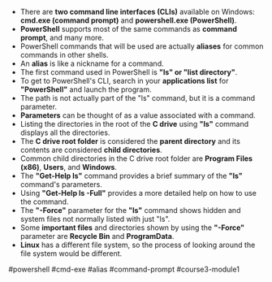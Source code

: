 -   There are **two command line interfaces (CLIs)** available on Windows: **cmd.exe (command prompt)** and **powershell.exe (PowerShell)**.
-   **PowerShell** supports most of the same commands as **command prompt**, and many more.
-   PowerShell commands that will be used are actually **aliases** for common commands in other shells.
-   An **alias** is like a nickname for a command.
-   The first command used in PowerShell is **"ls" or "list directory"**.
-   To get to PowerShell's CLI, search in your **applications list** for **"PowerShell"** and launch the program.
-   The path is not actually part of the "ls" command, but it is a command parameter.
-   **Parameters** can be thought of as a value associated with a command.
-   Listing the directories in the root of the **C drive** using **"ls"** command displays all the directories.
-   The **C drive root folder** is considered the **parent directory** and its contents are considered **child directories**.
-   Common child directories in the C drive root folder are **Program Files (x86)**, **Users**, and **Windows**.
-   The **"Get-Help ls"** command provides a brief summary of the **"ls"** command's parameters.
-   Using **"Get-Help ls -Full"** provides a more detailed help on how to use the command.
-   The **"-Force"** parameter for the **"ls"** command shows hidden and system files not normally listed with just "ls".
-   Some **important files** and directories shown by using the **"-Force"** parameter are **Recycle Bin** and **ProgramData**.
-   **Linux** has a different file system, so the process of looking around the file system would be different.

#powershell #cmd-exe #alias #command-prompt #course3-module1 